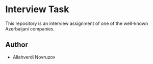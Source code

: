 
# Interview Task

This repository is an interview assignment of one of the well-known Azerbaijani companies.


## Author

- Allahverdi Novruzov

